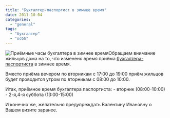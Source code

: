 ```yaml
---
title: "Бухгалтер-паспортист в зимнее время"
date: 2011-10-04
categories: 
  - "general"
tags: 
  - "бухгалтер"
  - "осбб"
---
```


![](http://shevchenko4a.brovary.org/wp-content/uploads/2011/10/buhgalter.jpg "Приёмные часы бухгалтера в зимнее время")Обращаем внимание жильцов дома на то, что изменено время приёма [бухгалтера-паспортиста](http://shevchenko4a.brovary.org/priem-buhgaltera-pasportista/ "Бухгалтер ОСББ") в зимнее время.

Вместо приёма вечером по вторникам с 17:00 до 19:00 приём жильцов будет проводится утром по вторникам с 08:00 до 10:00.

Итак, приёмное время бухгалтера паспортиста: - вторник (08:00-10:00) - 2-я,4-я суббота (13:00-15:00)

И конечно же, желательно предупреждать Валентину Ивановну о Вашем визите заранее. <!--more Комментировать »-->
